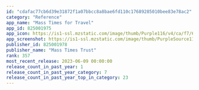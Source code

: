 ```yaml
---
id: "cdafac77cb6d39e31872f1a07bbcc8a8bae6fd110c17689285010bee83e78ac2"
category: "Reference"
app_name: "Mass Times for Travel"
app_id: 825001975
app_icon: https://is1-ssl.mzstatic.com/image/thumb/Purple116/v4/ca/f7/65/caf765c9-c8a2-1c92-f221-ea18ec39c6a2/AppIcon-1x_U007emarketing-8-0-0-GLES2_U002c0-85-220.png/1024x1024bb.png
app_screenshot: https://is1-ssl.mzstatic.com/image/thumb/PurpleSource116/v4/ef/6b/83/ef6b8367-d11a-f779-a153-c809fd3261fc/c2dcf176-a0b9-45a8-b737-c3a51f929fb2_Simulator_Screenshot_-_iPhone_14_Plus_-_2023-06-08_at_15.45.06.png/1284x2778bb.png
publisher_id: 825001978
publisher_name: "Mass Times Trust"
rank: 357
most_recent_release: 2023-06-09 00:00:00
release_count_in_past_year: 1
release_count_in_past_year_category: 7
release_count_in_past_year_top_in_category: 23
---
```

